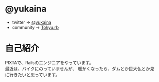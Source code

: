 # @yukaina

- twitter -> [@yukaina](https://twitter.com/yukaina)
- community -> [Tokyu.rb](https://www.facebook.com/groups/928069233888488/)


# 自己紹介
PIXTAで、Railsのエンジニアをやっています。  
最近は、バイクにのっていませんが、
暖かくなったら、ダムとか巨大仏とか見に行きたいと思っています。
